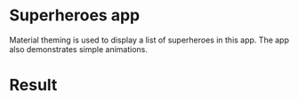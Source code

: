 Superheroes app
=================================

Material theming is used to display a list of superheroes in this app. 
The app also demonstrates simple animations.


# Result
